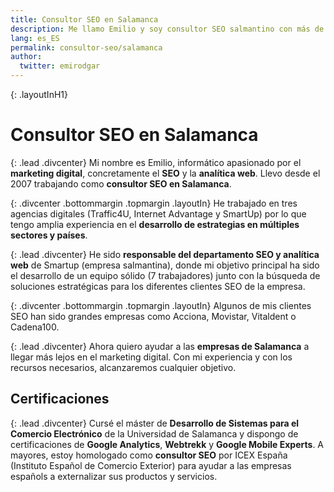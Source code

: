 ```yaml
---
title: Consultor SEO en Salamanca
description: Me llamo Emilio y soy consultor SEO salmantino con más de 10 años de experiencia en estrategias digitales.
lang: es_ES
permalink: consultor-seo/salamanca
author:
  twitter: emirodgar
---
```

{: .layoutInH1}
# Consultor SEO en Salamanca

{: .lead .divcenter}
Mi nombre es Emilio, informático apasionado por el **marketing digital**, concretamente el **SEO** y la **analítica web**. Llevo desde el 2007 trabajando como **consultor SEO en Salamanca**.

{: .divcenter .bottommargin .topmargin .layoutIn}
He trabajado en tres agencias digitales (Traffic4U, Internet Advantage y SmartUp) por lo que tengo amplia experiencia en el **desarrollo de estrategias en múltiples sectores y países**. 

{: .lead .divcenter}
He sido **responsable del departamento SEO y analítica web** de Smartup (empresa salmantina), donde mi objetivo principal ha sido el desarrollo de un equipo sólido (7 trabajadores) junto con la búsqueda de soluciones estratégicas para los diferentes clientes SEO de la empresa.

{: .divcenter .bottommargin .topmargin .layoutIn}
Algunos de mis clientes SEO han sido grandes empresas como Acciona, Movistar, Vitaldent o Cadena100. 

{: .lead .divcenter}
Ahora quiero ayudar a las **empresas de Salamanca** a llegar más lejos en el marketing digital. Con mi experiencia y con los recursos necesarios, alcanzaremos cualquier objetivo.


## Certificaciones

{: .lead .divcenter}
Cursé el máster de **Desarrollo de Sistemas para el Comercio Electrónico** de la Universidad de Salamanca y dispongo de certificaciones de **Google Analytics**, **Webtrekk** y **Google Mobile Experts**. A mayores, estoy homologado como **consultor SEO** por ICEX España (Instituto Español de Comercio Exterior) para ayudar a las empresas españols a externalizar sus productos y servicios.

